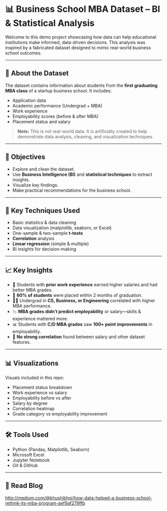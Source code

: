 # 📊 Business School MBA Dataset – BI & Statistical Analysis

Welcome to this demo project showcasing how data can help educational institutions make informed, data-driven decisions. This analysis was inspired by a fabricated dataset designed to mimic real-world business school outcomes.

---

## 📁 About the Dataset

The dataset contains information about students from the **first graduating MBA class** of a startup business school. It includes:

- Application data
- Academic performance (Undergrad + MBA)
- Work experience
- Employability scores (before & after MBA)
- Placement status and salary

> **Note:** This is not real-world data. It is artificially created to help demonstrate data analysis, cleaning, and visualization techniques.

---

## 🧠 Objectives

- Explore and clean the dataset.
- Use **Business Intelligence (BI)** and **statistical techniques** to extract insights.
- Visualize key findings.
- Make practical recommendations for the business school.

---

## 🧪 Key Techniques Used

- Basic statistics & data cleaning
- Data visualization (matplotlib, seaborn, or Excel)
- One-sample & two-sample **t-tests**
- **Correlation** analysis
- **Linear regression** (simple & multiple)
- BI insights for decision-making

---

## 📈 Key Insights

- 📌 Students with **prior work experience** earned higher salaries and had better MBA grades.
- 🎯 **60% of students** were placed within 2 months of graduation.
- 🧑‍🎓 Undergrad in **CS, Business, or Engineering** correlated with higher MBA performance.
- 📉 **MBA grades didn’t predict employability** or salary—skills & experience mattered more.
- 📊 Students with **C/D MBA grades** saw **100+ point improvements** in employability.
- 💸 **No strong correlation** found between salary and other dataset features.


---

## 📊 Visualizations

Visuals included in this repo:

- Placement status breakdown
- Work experience vs salary
- Employability before vs after
- Salary by degree
- Correlation heatmap
- Grade category vs employability improvement

---

## 🛠️ Tools Used

- Python (Pandas, Matplotlib, Seaborn)
- Microsoft Excel
- Jupyter Notebook
- Git & GitHub

---

## 📖 Read Blog 
http://medium.com/@khushibhoj/how-data-helped-a-business-school-rethink-its-mba-program-aef9af279ffb

